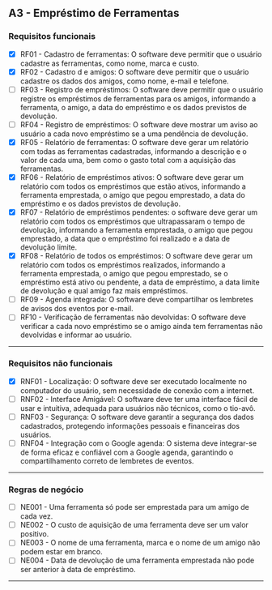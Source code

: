 A3 - Empréstimo de Ferramentas
---
### **Requisitos funcionais**

 - [x] RF01	- Cadastro de ferramentas: O software deve permitir que o usuário cadastre as ferramentas, como nome, marca e custo.
 - [x] RF02 - Cadastro d  e amigos: O software deve permitir que o usuário cadastre os dados dos amigos, como nome, e-mail e telefone.
 - [ ] RF03 - Registro de empréstimos: O software deve permitir que o usuário registre os empréstimos de ferramentas para os amigos, informando a ferramenta, o amigo, a data do empréstimo e os dados previstos de devolução.
 - [ ] RF04 - Registro de empréstimos: O software deve mostrar um aviso ao usuário a cada novo empréstimo se a uma pendência de devolução.
 - [x] RF05 - Relatório de ferramentas: O software deve gerar um relatório com todas as ferramentas cadastradas, informando a descrição e o valor de cada uma, bem como o gasto total com a aquisição das ferramentas.
 - [x] RF06 - Relatório de empréstimos ativos: O software deve gerar um relatório com todos os empréstimos que estão ativos, informando a ferramenta emprestada, o amigo que pegou emprestado, a data do empréstimo e os dados previstos de devolução.
 - [x] RF07 - Relatório de empréstimos pendentes: o software deve gerar um relatório com todos os empréstimos que ultrapassaram o tempo de devolução, informando a ferramenta emprestada, o amigo que pegou emprestado, a data que o empréstimo foi realizado e a data de devolução limite.
- [x]  RF08 - Relatório de todos os empréstimos: O software deve gerar um relatório com todos os empréstimos realizados, informando a ferramenta emprestada, o amigo que pegou emprestado, se o empréstimo está ativo ou pendente, a data de empréstimo, a data limite de devolução e qual amigo faz mais empréstimos.
 - [ ] RF09 - Agenda integrada: O software deve compartilhar os lembretes de avisos dos eventos por e-mail.
 - [ ] RF10 - Verificação de ferramentas não devolvidas: O software deve verificar a cada novo empréstimo se o amigo ainda tem ferramentas não devolvidas e informar ao usuário.

 ---
### Requisitos não funcionais

- [x] RNF01 - Localização: O software deve ser executado localmente no computador do usuário, sem necessidade de conexão com a internet.
- [ ] RNF02 - Interface Amigável: O software deve ter uma interface fácil de usar e intuitiva, adequada para usuários não técnicos, como o tio-avô.	
- [ ] RNF03 - Segurança: O software deve garantir a segurança dos dados cadastrados, protegendo informações pessoais e financeiras dos usuários.
- [ ] RNF04 -  Integração com o Google agenda: O sistema deve integrar-se de forma eficaz e confiável com a Google agenda, garantindo o compartilhamento correto de lembretes de eventos.

---
### Regras de negócio
- [ ] NE001 - Uma ferramenta só pode ser emprestada para um amigo de cada vez.
- [ ] NE002 - O custo de aquisição de uma ferramenta deve ser um valor positivo.
- [ ] NE003 - O nome de uma ferramenta, marca e o nome de um amigo não podem estar em branco.
- [ ] NE004 - Data de devolução de uma ferramenta emprestada não pode ser anterior à data de empréstimo.

---
